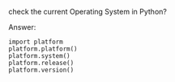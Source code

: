 

check the current Operating System in Python?

Answer:

```
import platform
platform.platform()
platform.system()
platform.release()
platform.version()
```
